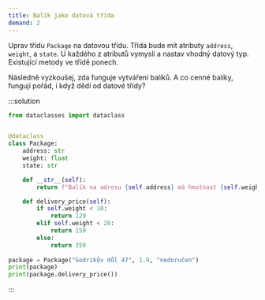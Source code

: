 ```yaml
---
title: Balík jako datová třída
demand: 2
---
```


Uprav třídu `Package` na datovou třídu. Třída bude mít atributy `address`, `weight`, a `state`. U každého z atributů vymysli a nastav vhodný datový typ. Existující metody ve třídě ponech. 

Následně vyzkoušej, zda funguje vytváření balíků. A co cenné balíky, fungují pořád, i když dědí od datové třídy?

:::solution
```py
from dataclasses import dataclass


@dataclass
class Package:
    address: str
    weight: float
    state: str

    def __str__(self):
        return f"Balík na adresu {self.address} má hmotnost {self.weight} kg a je ve stavu {self.state}."

    def delivery_price(self):
        if self.weight < 10:
            return 129
        elif self.weight < 20:
            return 159
        else:
            return 359
        
package = Package("Godrikův důl 47", 1.9, "nedoručen")
print(package)
print(package.delivery_price())
```
:::
